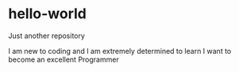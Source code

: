 # hello-world
Just another repository



I am new to coding and I am extremely determined to learn
I want to become an excellent Programmer 
